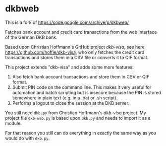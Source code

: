 # dkbweb
This is a fork of https://code.google.com/archive/p/dkbweb/

Fetches bank account and credit card transactions from the web interface of the German DKB bank.

Based upon Christian Hoffmann's GitHub project *dkb-visa*, see here
https://github.com/hoffie/dkb-visa, who only fetches the credit card transactions and stores them in
a CSV file or converts it to QIF format.

This project extends "dkb-visa" and adds some more features:

1. Also fetch bank account transactions and store them in CSV or QIF format.
2. Submit PIN code on the command line. This makes it very useful for automation and batch scripting
   but is insecure because the PIN is stored somewhere in plain text (e.g. in a .bat or .sh script).
3. Performs a logout to close the session at the DKB server.

You still need `dkb.py` from Christian Hoffmann's *dkb-visa* project. My project file `dkb-web.py`
is based upon `dkb.py` and needs to import it as a module.

For that reason you still can do everything in exactly the same way as you would do with `dkb.py`.
